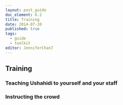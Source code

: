 ```yaml
---
layout: post_guide
doc_element: 6.2
title: Training
date: 2014-07-20
published: true
tags:
  - guide
  - toolkit
editor: JenniferChan7
---
```


## Training

### Teaching Ushahidi to yourself and your staff

### Instructing the crowd

